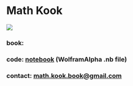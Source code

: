 
<style>
  .footer {
    display: none;
  }
</style>

# Math Kook

<IMG ALIGN=CENTER SRC="math-kook-cover.jpg"> 

### book: 
### code: <a href="math-kook.nb">notebook</a> (WolframAlpha .nb file)
### contact:  math.kook.book@gmail.com
